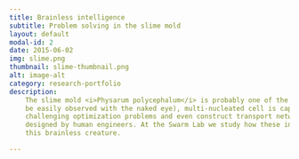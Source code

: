 ```yaml
---
title: Brainless intelligence
subtitle: Problem solving in the slime mold
layout: default
modal-id: 2
date: 2015-06-02
img: slime.png
thumbnail: slime-thumbnail.png
alt: image-alt
category: research-portfolio
description:
    The slime mold <i>Physarum polycephalum</i> is probably one of the most bizarre living organism. This giant (it can
    be easily observed with the naked eye), multi-nucleated cell is capable of solving convoluted labyrinth mazes, 
    challenging optimization problems and even construct transport networks that have similar efficiency to those 
    designed by human engineers. At the Swarm Lab we study how these incredible performances emerge from the dynamics of 
    this brainless creature. 

---
```

